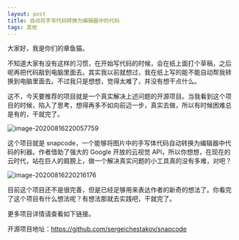 ```yaml
---
layout: post
title: 自动将手写代码转换为编辑器中的代码
tags: 其他
---
```


大家好，我是你们的章鱼猫。

不知道大家有没有这样的习惯，在开始写代码的时候，会在纸上面打个草稿，之后呢再把代码敲到电脑里面去。其实我以前就想过，我在纸上写的能不能自动帮我转换到电脑里面去。不过我只是想想，觉得太难了，并没有想干点什么。

这不，今天要推荐的项目就是一个真实解决上述问题的开源项目。当我看到这个项目的时候，陷入了思考，想得再多不如向前迈一步，真实去做，所以有时候困难总是有的，干就完了。

![image-20200816220057759](https://7465-test-3c9b5e-1-1301419220.tcb.qcloud.la/mac_github_images/compress_image-20200816220057759.png)

这个项目就是 snapcode，一个能够将图片中的手写体代码自动转换为编辑器中代码的利器。作者借助了强大的 Google 开放的云视觉 API，所以你想想，在现在的云时代，站在巨人的肩膀上，做一个解决真实问题的小工具真的没有多难，对吧？

![image-20200816220216176](https://7465-test-3c9b5e-1-1301419220.tcb.qcloud.la/mac_github_images/compress_image-20200816220216176.png)

目前这个项目还不是很完善，但是已经足够用来表达作者的新奇的想法了。你看完了这个项目有什么想法呢？有想法那就去实践吧，干就完了。

更多项目详情请查看如下链接。

开源项目地址：https://github.com/sergeichestakov/snapcode